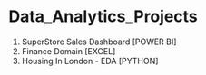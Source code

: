 # Data_Analytics_Projects

1. SuperStore Sales Dashboard [POWER BI]
2. Finance Domain [EXCEL]
3. Housing In London - EDA [PYTHON]
